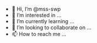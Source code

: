 - 👋 Hi, I’m @mss-swp
- 👀 I’m interested in ...
- 🌱 I’m currently learning ...
- 💞️ I’m looking to collaborate on ...
- 📫 How to reach me ...

<!---
mss-swp/mss-swp is a ✨ special ✨ repository because its `README.md` (this file) appears on your GitHub profile.
You can click the Preview link to take a look at your changes.
--->
